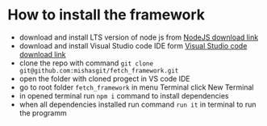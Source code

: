 # How to install the framework
- download and install LTS version of node js from [NodeJS download link](https://nodejs.org/en/download/prebuilt-installer)
- download and install Visual Studio code IDE form [Visual Studio code download link](https://code.visualstudio.com/Download)
- clone the repo with command `git clone git@github.com:mishasgit/fetch_framework.git`
- open the folder with cloned progect in VS code IDE
- go to root folder `fetch_framework` in menu Terminal click New Terminal
- in opened terminal run `npm i` command to install dependencies
- when all dependencies installed run command `run it` in terminal to run the programm
